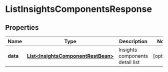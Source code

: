 
# ListInsightsComponentsResponse

## Properties
Name | Type | Description | Notes
------------ | ------------- | ------------- | -------------
**data** | [**List&lt;InsightsComponentRestBean&gt;**](InsightsComponentRestBean.md) | Insights components detail list |  [optional]



